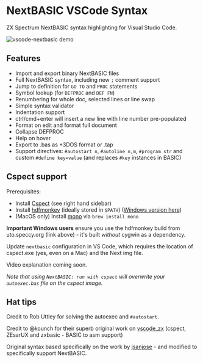 # NextBASIC VSCode Syntax

ZX Spectrum NextBASIC syntax highlighting for Visual Studio Code.

![vscode-nextbasic demo](https://user-images.githubusercontent.com/13700/84424388-f00f9600-ac17-11ea-88f3-cd14a082d38f.gif)

## Features

- Import and export binary NextBASIC files
- Full NextBASIC syntax, including new `;` comment support
- Jump to definition for `GO TO` and `PROC` statements
- Symbol lookup (for `DEFPROC` and `DEF FN`)
- Renumbering for whole doc, selected lines or line swap
- Simple syntax validator
- Indentation support
- ctrl/cmd+enter will insert a new line with line number pre-populated
- Format on edit and format full document
- Collapse DEFPROC
- Help on hover
- Export to .bas as +3DOS format or .tap
- Support directives: `#autostart n`, `#autoline n,m`, `#program str` and custom `#define key=value` (and replaces `#key` instances in BASIC)

## Cspect support

Prerequisites:

- Install [Cspect](https://dailly.blogspot.com/) (see right hand sidebar)
- Install [hdfmonkey](https://github.com/gasman/hdfmonkey) (ideally stored in `$PATH`) ([Windows version here](http://uto.speccy.org/downloads/hdfmonkey_windows.zip))
- (MacOS only) Install [mono](https://formulae.brew.sh/formula/mono) via `brew install mono`

**Important Windows users** ensure you use the hdfmonkey build from uto.speccy.org (link above) - it's built _without_ cygwin as a dependency.

Update `nextbasic` configuration in VS Code, which requires the location of cspect.exe (yes, even on a Mac) and the Next img file.

Video explanation coming soon.

_Note that using `NextBASIC: run with cspect` will overwrite your `autoexec.bas` file on the cspect image._

## Hat tips

Credit to Rob Uttley for solving the autoexec and `#autostart`.

Credit to @kounch for their superb original work on [vscode_zx](https://github.com/kounch/vscode_zx) (cspect, ZEsarUX and zxbasic - BASIC to asm support)

Original syntax based specifically on the work by [jsanjose](https://github.com/jsanjose/zxbasic-vscode) - and modified to specifically support NextBASIC.
